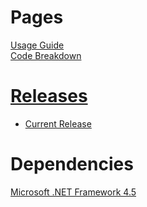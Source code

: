 <!--TicTacToe-->
# Pages
[Usage Guide](guide.md)  
[Code Breakdown](code.md)  
# [Releases](https://github.com/Alih787/Reinforcement-Learning-Tic-Tac-Toe/releases)  
* [Current Release](https://github.com/Alih787/Reinforcement-Learning-Tic-Tac-Toe/releases/tag/1.0.0)  
# Dependencies  
[Microsoft .NET Framework 4.5](https://www.microsoft.com/en-gb/download/details.aspx?id=30653)  
